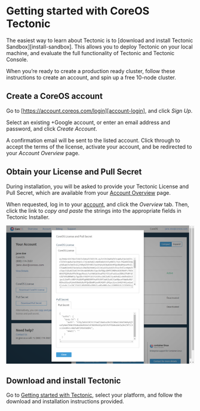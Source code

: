 # Getting started with CoreOS Tectonic

The easiest way to learn about Tectonic is to [download and install Tectonic Sandbox][install-sandbox]. This allows you to deploy Tectonic on your local machine, and evaluate the full functionality of Tectonic and Tectonic Console.

When you’re ready to create a production ready cluster, follow these instructions to create an account, and spin up a free 10-node cluster.

## Create a CoreOS account

Go to [https://account.coreos.com/login][account-login], and click *Sign Up*.

Select an existing +Google account, or enter an email address and password, and click *Create Account*.

A confirmation email will be sent to the listed account. Click through to accept the terms of the license, activate your account, and be redirected to your *Account Overview* page.

## Obtain your License and Pull Secret

During installation, you will be asked to provide your Tectonic License and Pull Secret, which are available from your [Account Overview][account-overview] page.

When requested, log in to your [account][account-login], and click the *Overview* tab. Then, click the link to *copy and paste* the strings into the appropriate fields in Tectonic Installer.

<div class="row">
  <div class="col-lg-10 col-lg-offset-1 col-md-10 col-md-offset-1 col-sm-10 col-sm-offset-1 col-xs-10 col-xs-offset-1">
    <a href="../img/coreos-account-license-secret.png" class="co-m-screenshot">
      <img src="../img/coreos-account-license-secret.png" class="img-responsive">
    </a>
  </div>
</div>

## Download and install Tectonic

Go to [Getting started with Tectonic][choose-platform], select your platform, and follow the download and installation instructions provided.


[account-login]: https://account.coreos.com/login
[choose-platform]: ../install/index.md
[account-overview]: create-account.md#coreos-account-license-and-pull-secret
